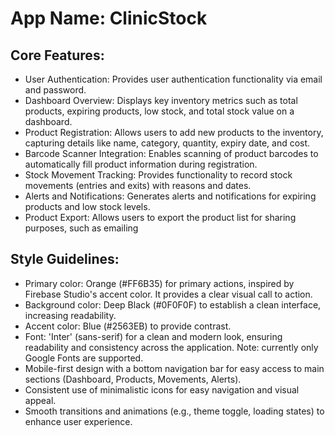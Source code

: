 # **App Name**: ClinicStock

## Core Features:

- User Authentication: Provides user authentication functionality via email and password.
- Dashboard Overview: Displays key inventory metrics such as total products, expiring products, low stock, and total stock value on a dashboard.
- Product Registration: Allows users to add new products to the inventory, capturing details like name, category, quantity, expiry date, and cost.
- Barcode Scanner Integration: Enables scanning of product barcodes to automatically fill product information during registration.
- Stock Movement Tracking: Provides functionality to record stock movements (entries and exits) with reasons and dates.
- Alerts and Notifications: Generates alerts and notifications for expiring products and low stock levels.
- Product Export: Allows users to export the product list for sharing purposes, such as emailing

## Style Guidelines:

- Primary color: Orange (#FF6B35) for primary actions, inspired by Firebase Studio's accent color. It provides a clear visual call to action.
- Background color: Deep Black (#0F0F0F) to establish a clean interface, increasing readability.
- Accent color: Blue (#2563EB) to provide contrast.
- Font: 'Inter' (sans-serif) for a clean and modern look, ensuring readability and consistency across the application. Note: currently only Google Fonts are supported.
- Mobile-first design with a bottom navigation bar for easy access to main sections (Dashboard, Products, Movements, Alerts).
- Consistent use of minimalistic icons for easy navigation and visual appeal.
- Smooth transitions and animations (e.g., theme toggle, loading states) to enhance user experience.